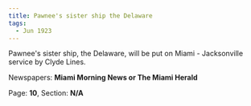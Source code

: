 ```yaml
---  
title: Pawnee's sister ship the Delaware  
tags:  
  - Jun 1923  
---  
```

  
Pawnee's sister ship, the Delaware, will be put on Miami - Jacksonville service by Clyde Lines.  
  
Newspapers: **Miami Morning News or The Miami Herald**  
  
Page: **10**, Section: **N/A** 
